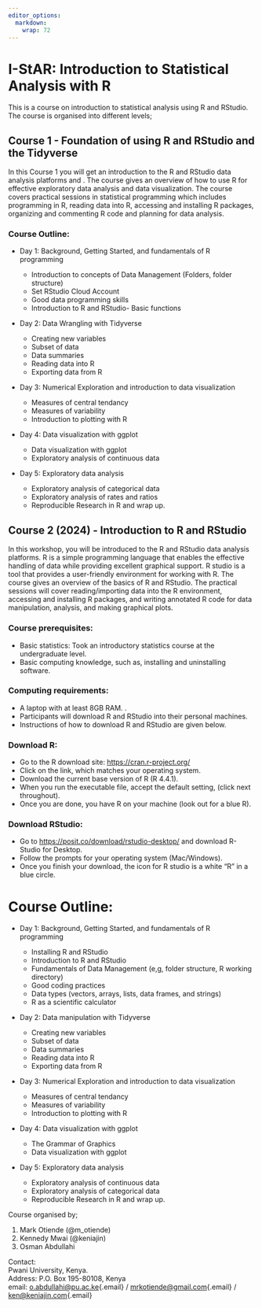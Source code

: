 ```yaml
---
editor_options: 
  markdown: 
    wrap: 72
---
```


# I-StAR: Introduction to Statistical Analysis with R

This is a course on introduction to statistical analysis using R and
RStudio. The course is organised into different levels;

## Course 1 - Foundation of using R and RStudio and the Tidyverse

In this Course 1 you will get an introduction to the R and RStudio data
analysis platforms and . The course gives an overview of how to use R
for effective exploratory data analysis and data visualization. The
course covers practical sessions in statistical programming which
includes programming in R, reading data into R, accessing and installing
R packages, organizing and commenting R code and planning for data
analysis.

### Course Outline:

-   Day 1: Background, Getting Started, and fundamentals of R
    programming

    -   Introduction to concepts of Data Management (Folders, folder
        structure)
    -   Set RStudio Cloud Account
    -   Good data programming skills
    -   Introduction to R and RStudio- Basic functions

-   Day 2: Data Wrangling with Tidyverse

    -   Creating new variables
    -   Subset of data
    -   Data summaries
    -   Reading data into R
    -   Exporting data from R

-   Day 3: Numerical Exploration and introduction to data visualization

    -   Measures of central tendancy
    -   Measures of variability
    -   Introduction to plotting with R

-   Day 4: Data visualization with ggplot

    -   Data visualization with ggplot
    -   Exploratory analysis of continuous data

-   Day 5: Exploratory data analysis

    -   Exploratory analysis of categorical data
    -   Exploratory analysis of rates and ratios
    -   Reproducible Research in R and wrap up.

## Course 2 (2024) - Introduction to R and RStudio

In this workshop, you will be introduced to the R and RStudio data
analysis platforms. R is a simple programming language that enables the
effective handling of data while providing excellent graphical support.
R studio is a tool that provides a user-friendly environment for working
with R. The course gives an overview of the basics of R and RStudio. The
practical sessions will cover reading/importing data into the R
environment, accessing and installing R packages, and writing annotated
R code for data manipulation, analysis, and making graphical plots.

### Course prerequisites:

-   Basic statistics: Took an introductory statistics course at the
    undergraduate level.
-   Basic computing knowledge, such as, installing and uninstalling
    software.

### Computing requirements:

-   A laptop with at least 8GB RAM. .
-   Participants will download R and RStudio into their personal
    machines.
-   Instructions of how to download R and RStudio are given below.

### Download R:

-   Go to the R download site: <https://cran.r-project.org/>
-   Click on the link, which matches your operating system.
-   Download the current base version of R (R 4.4.1).
-   When you run the executable file, accept the default setting, (click
    next throughout).
-   Once you are done, you have R on your machine (look out for a blue
    R).

### Download RStudio:

-   Go to <https://posit.co/download/rstudio-desktop/> and download
    R-Studio for Desktop.
-   Follow the prompts for your operating system (Mac/Windows).
-   Once you finish your download, the icon for R studio is a white “R”
    in a blue circle.

# Course Outline:

-   Day 1: Background, Getting Started, and fundamentals of R
    programming

    -   Installing R and RStudio
    -   Introduction to R and RStudio
    -   Fundamentals of Data Management (e,g, folder structure, R
        working directory)
    -   Good coding practices
    -   Data types (vectors, arrays, lists, data frames, and strings)
    -   R as a scientific calculator

-   Day 2: Data manipulation with Tidyverse

    -   Creating new variables
    -   Subset of data
    -   Data summaries
    -   Reading data into R
    -   Exporting data from R

-   Day 3: Numerical Exploration and introduction to data visualization

    -   Measures of central tendancy
    -   Measures of variability
    -   Introduction to plotting with R

-   Day 4: Data visualization with ggplot

    -   The Grammar of Graphics
    -   Data visualization with ggplot

-   Day 5: Exploratory data analysis

    -   Exploratory analysis of continuous data
    -   Exploratory analysis of categorical data
    -   Reproducible Research in R and wrap up.

Course organised by;

1)  Mark Otiende (@m_otiende)
2)  Kennedy Mwai (@keniajin)
3)  Osman Abdullahi

Contact:\
Pwani University, Kenya.\
Address: P.O. Box 195-80108, Kenya\
email: [o.abdullahi\@pu.ac.ke](mailto:o.abdullahi@pu.ac.ke){.email} /
[mrkotiende\@gmail.com](mailto:mrkotiende@gmail.com){.email} /
[ken\@keniajin.com](mailto:ken@keniajin.com){.email}
